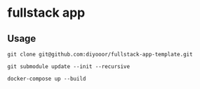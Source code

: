 # fullstack app

## Usage

```git clone git@github.com:diyooor/fullstack-app-template.git```

```git submodule update --init --recursive```

```docker-compose up --build```